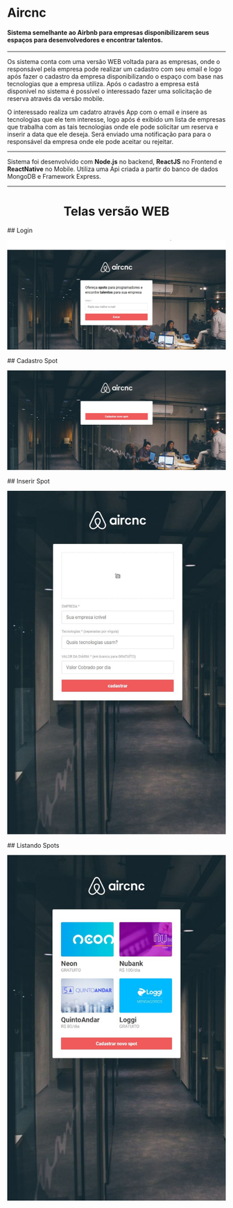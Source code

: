 # Aircnc
#### Sistema semelhante ao Airbnb para empresas disponibilizarem seus espaços para desenvolvedores e encontrar talentos. 
---
Os sistema conta com uma versão WEB voltada para as empresas, onde o responsável pela empresa pode realizar um cadastro com seu email e logo após fazer o cadastro da empresa disponibilizando o espaço com base nas tecnologias que a empresa utiliza.
Após o cadastro a empresa está disponível no sistema é possível o interessado fazer uma solicitação de reserva através da versão mobile.

O interessado realiza um cadatro através App com o email e insere as tecnologias que ele tem interesse, logo após é exibido um lista de empresas que trabalha com as tais tecnologias onde ele pode solicitar um reserva e inserir a data que ele deseja.
Será enviado uma notificação para para o responsável da empresa onde ele pode aceitar ou rejeitar.

---
Sistema foi desenvolvido com **Node.js** no backend, **ReactJS** no Frontend e **ReactNative** no Mobile.
Utiliza uma Api criada a partir do banco de dados MongoDB e Framework Express.

---
<h1 align="center">
   Telas versão WEB
</h1>
## Login                                                                                                
<p align="center">
   <img src="https://github.com/irailtonreis/Aircnc/blob/master/Login-Frontend.JPG">
</p>
## Cadastro Spot                                                                                                 
<p align="center">
   <img src="https://github.com/irailtonreis/Aircnc/blob/master/Cadastro-Spot.JPG">
</p>
## Inserir Spot                                                                                                
<p align="center">
   <img src="https://github.com/irailtonreis/Aircnc/blob/master/Inserir-Spot.JPG">
</p>
## Listando Spots          
<p align="center">
   <img src="https://github.com/irailtonreis/Aircnc/blob/master/Listando-Spots.JPG">
</p>
